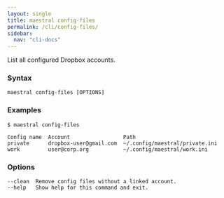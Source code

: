 ```yaml
---
layout: single
title: maestral config-files
permalink: /cli/config-files/
sidebar:
  nav: "cli-docs"
---
```


List all configured Dropbox accounts.

### Syntax

```
maestral config-files [OPTIONS]
```

### Examples

```shell
$ maestral config-files

Config name  Account                 Path
private      dropbox-user@gmail.com  ~/.config/maestral/private.ini
work         user@corp.org           ~/.config/maestral/work.ini

```

### Options

```
--clean  Remove config files without a linked account.
--help   Show help for this command and exit.
```
